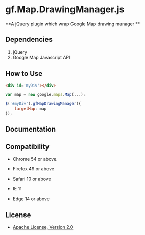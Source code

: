 gf.Map.DrawingManager.js
===========

**A jQuery plugin which wrap Google Map drawing manager ** 

Dependencies
--------
1. jQuery
2. Google Map Javascript API

How to Use
--------
```html
<div id='myDiv'></div>
```

```js
var map = new google.maps.Map(...);

$('#myDiv').gfMapDrawingManager({
    targetMap: map    
});
```

Documentation
-------------



Compatibility
-------------
* Chrome 54 or above.

* Firefox 49 or above

* Safari 10 or above

* IE 11

* Edge 14 or above


License
-------------
* [Apache License, Version 2.0](http://www.apache.org/licenses/LICENSE-2.0.html)